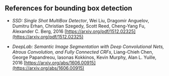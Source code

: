 
## References for bounding box detection


- _SSD: Single Shot MultiBox Detector_, Wei Liu, Dragomir Anguelov, Dumitru Erhan, Christian Szegedy, Scott Reed, Cheng-Yang Fu, Alexander C. Berg, 
2016
[https://arxiv.org/pdf/1512.02325](https://arxiv.org/pdf/1512.02325)


- _DeepLab: Semantic Image Segmentation with Deep Convolutional Nets, Atrous Convolution, and Fully Connected CRFs_, Liang-Chieh Chen, George Papandreou, Iasonas Kokkinos, Kevin Murphy, Alan L. Yuille, 2016
[https://arxiv.org/abs/1606.00915](https://arxiv.org/abs/1606.00915)

